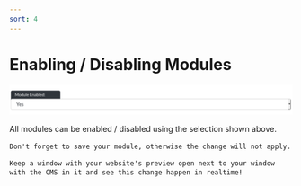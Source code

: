 ```yaml
---
sort: 4
---
```


# Enabling / Disabling Modules

![Image of the option to enable / disable modules](https://raw.githubusercontent.com/pinkpigeondocs/Pink-Pigeon-Documentation/master/docs/4_General_Components/images/general_components_enable_disable_module.png)

All modules can be enabled / disabled using the selection shown above.

```warning
Don't forget to save your module, otherwise the change will not apply.
```

```tip
Keep a window with your website's preview open next to your window with the CMS in it and see this change happen in realtime!
```